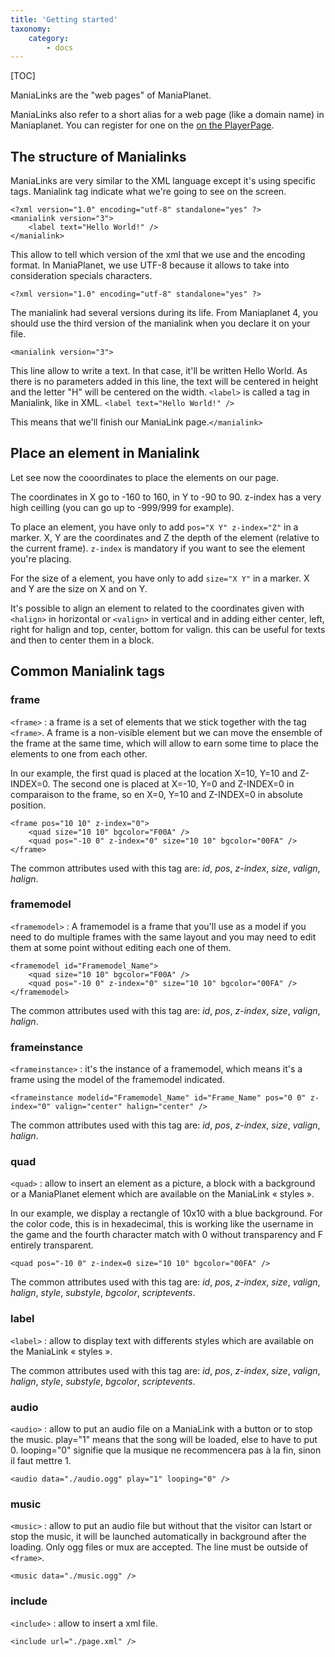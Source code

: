 ```yaml
---
title: 'Getting started'
taxonomy:
    category:
        - docs
---
```


[TOC]

ManiaLinks are the "web pages" of ManiaPlanet.

ManiaLinks also refer to a short alias for a web page (like a domain name) in Maniaplanet. You can register for one on the [on the PlayerPage](https://v4.live.maniaplanet.com/account/manialinks).

## The structure of Manialinks
ManiaLinks are very similar to the XML language except it's using specific tags. Manialink tag indicate what we're going to see on the screen. 

```
<?xml version="1.0" encoding="utf-8" standalone="yes" ?>
<manialink version="3">
    <label text="Hello World!" />
</manialink>
```


This allow to tell which version of the xml that we use and the encoding format. In ManiaPlanet, we use UTF-8 because it allows to take into consideration specials characters.
```
<?xml version="1.0" encoding="utf-8" standalone="yes" ?>
```


The manialink had several versions during its life. From Maniaplanet 4, you should use the third version of the manialink when you declare it on your file.
```
<manialink version="3">
```


This line allow to write a text. In that case, it'll be written Hello World. As there is no parameters added in this line, the text will be centered in height and the letter "H" will be centered on the width. `<label>` is called a tag in Manialink, like in XML.
```<label text="Hello World!" />```


This means that we'll finish our ManiaLink page.```</manialink>```

## Place an element in Manialink
Let see now the cooordinates to place the elements on our page.

The coordinates in X go to -160 to 160, in Y to -90 to 90. z-index has a very high ceilling (you can go up to -999/999 for example).

To place an element, you have only to add `pos="X Y" z-index="Z"` in a marker. X, Y are the coordinates and Z the depth of the element (relative to the current frame). `z-index` is mandatory if you want to see the element you're placing.

For the size of a element, you have only to add `size="X Y"` in a marker. X and Y are the size on X and on Y.

It's possible to align an element to related to the coordinates given with `<halign>` in horizontal or `<valign>` in vertical and in adding either center, left, right for halign and top, center, bottom for valign. this can be useful for texts and then to center them in a block.

## Common Manialink tags

### frame
`<frame>` : a frame is a set of elements that we stick together with the tag `<frame>`. A frame is a non-visible element but we can move the ensemble of the frame at the same time, which will allow to earn some time to place the elements to one from each other.

In our example, the first quad is placed at the location X=10, Y=10 and Z-INDEX=0. The second one is placed at X=-10, Y=0 and Z-INDEX=0 in comparaison to the frame, so en X=0, Y=10 and Z-INDEX=0 in absolute position.
```
<frame pos="10 10" z-index="0">
    <quad size="10 10" bgcolor="F00A" />
    <quad pos="-10 0" z-index="0" size="10 10" bgcolor="00FA" />
</frame>
```
The common attributes used with this tag are: *id*, *pos*, *z-index*, *size*, *valign*, *halign*.

### framemodel
`<framemodel>` : A framemodel is a frame that you'll use as a model if you need to do multiple frames with the same layout and you may need to edit them at some point without editing each one of them.
```
<framemodel id="Framemodel_Name">
    <quad size="10 10" bgcolor="F00A" />
    <quad pos="-10 0" z-index="0" size="10 10" bgcolor="00FA" />
</framemodel>
```
The common attributes used with this tag are: *id*, *pos*, *z-index*, *size*, *valign*, *halign*.

### frameinstance
`<frameinstance>` : it's the instance of a framemodel, which means it's a frame using the model of the framemodel indicated.
```
<frameinstance modelid="Framemodel_Name" id="Frame_Name" pos="0 0" z-index="0" valign="center" halign="center" />
```
The common attributes used with this tag are: *id*, *pos*, *z-index*, *size*, *valign*, *halign*.

### quad
`<quad>` : allow to insert an element as a picture, a block with a background or a ManiaPlanet element which are available on the ManiaLink « styles ».

In our example, we display a rectangle of 10x10 with a blue background. For the color code, this is in hexadecimal, this is working like the username in the game and the fourth character match with 0 without transparency and F entirely transparent.
```
<quad pos="-10 0" z-index=0 size="10 10" bgcolor="00FA" />
```
The common attributes used with this tag are: *id*, *pos*, *z-index*, *size*, *valign*, *halign*, *style*, *substyle*, *bgcolor*, *scriptevents*.

### label
`<label>` : allow to display text with differents styles which are available on the ManiaLink « styles ».

The common attributes used with this tag are: *id*, *pos*, *z-index*, *size*, *valign*, *halign*, *style*, *substyle*, *bgcolor*, *scriptevents*.

### audio
`<audio>` : allow to put an audio file on a ManiaLink with a button or to stop the music. play="1" means that the song will be loaded, else to have to put 0.
looping="0" signifie que la musique ne recommencera pas à la fin, sinon il faut mettre 1.
```
<audio data="./audio.ogg" play="1" looping="0" />
```

### music
`<music>` : allow to put an audio file but without that the visitor can lstart or stop the music, it will be launched automatically in background after the loading. Only ogg files or mux are accepted. The line must be outside of `<frame>`.
```
<music data="./music.ogg" />
```

### include
`<include>` : allow to insert a xml file.
```
<include url="./page.xml" />
```